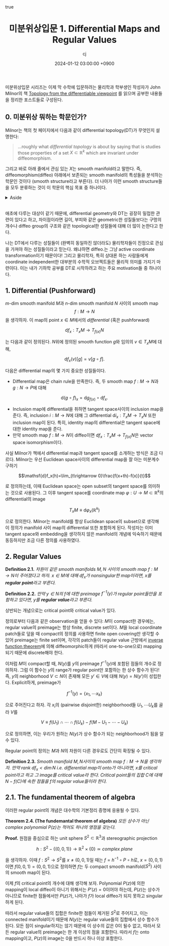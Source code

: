 ﻿---
title: 미분위상입문 1. Differential Maps and Regular Values
author: cj
date: 2024-01-12 03:00:00 +0900
categories: [mathematics]
tags: 
pin: true
math: true
mermaid: false
---

미분위상입문 시리즈는 이제 막 수학에 입문하려는 물리학과 학부생인 작성자가 John Milnor의 책 [Topology from the differentiable viewpoint](https://www.ux1.eiu.edu/~cfcid/Classes/4855%20and%205220/Supplementary%20Texts/MilnorTopDiffVpt.pdf) 를 읽으며 공부한 내용들을 정리한 포스트들로 구성된다.
## 0. 미분위상 뭐하는 학문인가?
Milnor는 책의 첫 페이지에서 다음과 같이 differential topology(DT)가 무엇인지 설명한다:
> ...roughly what *differential topology* is about by saying that is studies those properties of a set $X\subset\mathbb{R}^k$ which are invariant under diffeomorphism.

그리고 바로 아래 줄에서 관심 있는 $X$는 smooth manifold라고 말한다. 즉, diffeomorphism(diffeo) 아래에서 보존되는 smooth manifold의 특성들을 분석하는 학문인 것이다 (smooth structure라고 부른다). 더 나아가 이런 smooth structure들을 모두 분류하는 것이 이 학문의 핵심 목표 중 하나이다.

<details>

<summary> Aside </summary>

양자 중력을 전공하려는 사람의 관점에서 보자면, gravitational path integral을 계산하기 위해서는 특정한 constrain하에서 가능한 모든 기하학을 알아야 하기 때문에 manifold들의 분류는 굉장히 중요할 것 같다. 예를 들어, 2차원의 JT gravity의 gravitational path integral을 계산할 수 있었던 이유 중 하나는 dilaton field를 integrate out 시키면서 local geometry가 fix된 이후 모든 (orientable) manifold들이 genus로만 잘 분류되었기 때문이다. 그런데 DT 위키백과를 읽어 보니 4차원에서는 분류가 상당히 어렵다고 한다. 우리 세상은 4차원인데..? 물리학자들이 수학의 발전을 기다려야 하는 건지, 아니면 우회로가 있을 수 있을지, 그것도 아니라면 Witten의 연구들처럼 양자 중력을 탐구하다 수학에 새로운 결과를 주게 될지... 예측할 수는 없지만 설레는 마음으로 기다려 보자.

</details>      
<br/>

애초에 다루는 대상이 같기 때문에, differential geometry와 DT는 굉장히 밀접한 관련이 있다고 하고, 차이점이라면 길이, 부피와 같은 geometric한 성질들보다는 구멍의 개수나 diffeo group의 구조와 같은 topological한 성질들에 대해 더 많이 논한다고 한다. 

나는 DT에서 다루는 성질들이 (완벽히 동일하진 않더라도) 물리학자들이 진정으로 관심을 가져야 하는 성질들이라고 믿는다. 왜냐하면 diffeo.는 그냥 active coordinate transformation이기 때문이다! 그리고 물리학자, 특히 상대론 하는 사람들에게 coordinate independent한 대부분의 수학적 오브젝트들은 물리적 의미를 가지기 마련이다. 이는 내가 기하학 공부를 DT로 시작하려고 하는 주요 motivation들 중 하나이다.

## 1. Differential (Pushforward)
$m$-dim smooth manifold $M$과 $n$-dim smooth manifold $N$ 사이의 smooth map$$f:M\rightarrow N$$을 생각하자. 이 map의 point $x\in M$에서의 *differential* (혹은 pushforward)

$$\mathsf{d}f_x:T_xM\rightarrow T_{f(x)}N$$

는 다음과 같이 정의된다. $N$위에 정의된 smooth function $g$와 임의의 $v\in T_xM$에 대해,

$$\mathsf{d}f_x(v)[g]=v[g\circ f].$$

다음은 differential map의 몇 가지 중요한 성질들이다.
- Differential map은 chain rule을 만족한다. 즉, 두 smooth map $f:M\rightarrow N$과 $g:N\rightarrow P$에 대해

$$\mathsf{d}(g\circ f)_x=\mathsf{d}g_{f(x)}\circ\mathsf{d}f_x.$$

- Inclusion map에 differential을 취하면 tangent space사이의 inclusion map을 준다. 즉, inclusion $i:M\rightarrow N$에 대해 그 differential $\mathsf{d}i_x:T_xM\rightarrow T_xN$ 또한 inclusion map이 된다. 특히, identity map의 differential은 tangent space에 대한 identity map을 준다.
- 만약 smooth map $f:M\rightarrow N$이 diffeo이면 $\mathsf{d}f_x:T_xM\rightarrow T_{f(x)}N$은 vector space isomorphism이다.

사실 Milnor가 책에서 differential map과 tangent space를 소개하는 방식은 조금 다르다. Milnor는 우선 Euclidean space사이의 differential map을 잘 아는 미분계수 구하기

$$\mathsf{d}f_x(h)=\lim_{t\rightarrow 0}\frac{f(x+th)-f(x)}{t}$$

로 정의하는데, 이때 Euclidean space는 open subset의 tangent space를 의미하는 것으로 사용된다. 그 이후 tangent space를 coordinate map $\varphi:U\rightarrow M\subset \mathbb{R}^k$의 differential의 image

$$T_xM\equiv \mathsf{d}\varphi_x(\mathbb{R}^k)$$

으로 정의한다. Milnor는 manifold를 항상 Euclidean space의 subset으로 생각해 이 정의가 manifold 사이 map의 differential 또한 포함하게 된다. 작성자는 이미 tangent space와 embedding을 생각하지 않은 manifold의 개념에 익숙하기 때문에 동등하지만 조금 다른 정의를 사용하였다.
## 2. Regular Values
**Definition 2.1.** *차원이 같은 smooth manifolds $M,N$ 사이의 smooth map $f:M\rightarrow N$이 주어졌다고 하자. $x\in M$에 대해 $\mathsf{d}f_x$가 nonsingular한 map이라면, $x$를 **regular point**라고 부른다.*

**Definition 2.2.** *만약 $y\in N$의 $f$에 대한 preimage $f^{-1}(y)$가 regular point들만을 포함하고 있다면, $y$를 **regular value**라고 부른다.*

상반되는 개념으로는 critical point와 critical value가 있다.

정의로부터 다음과 같은 observation을 얻을 수 있다: $M$이 compact한 경우에는, regular value의 preimage는 항상 finite, discrete set이다. $M$을 local coordinate patch들로 덮을 때 compact의 정의를 사용하면 finite open covering만 생각할 수 있어 preimage는 finite set이며, 각각의 patch들이 regular value 근방에서 [inverse function theorem](https://en.wikipedia.org/wiki/Inverse_function_theorem)에 의해 diffeomorphic하게 (따라서 one-to-one으로) mapping되기 때문에  discrete해야 한다.

이처럼 $M$이 compact할 때, $N(y)$를 $y$의 preimage $f^{-1}(y)$에 포함된 점들의 개수로 정의하자. 그럼 이 함수는 $y$의 range가 regular point만 포함하는 한 상수 함수가 된다! 즉, $y$의 neighborhood $V\subset N$이 존재해 모든 $y'\in V$에 대해 $N(y)=N(y')$이 성립한다. Explicit하게, preimage가

$$f^{-1}(y)=\{x_1,\cdots x_k\}$$

으로 주어진다고 하자. 각 $x_i$의 (pairwise disjoint한) neighborhood들 $U_1,\cdots U_k$를 골라 $V$를

$$V\equiv f(U_1)\cap\cdots \cap f(U_k)-f(M-U_1-\cdots-U_k)$$

으로 정의하면, 이는 우리가 원하는 $N(y)$가 상수 함수가 되는 neighborhood가 됨을 알 수 있다.

Regular point의 정의는 $M$과 $N$의 차원이 다른 경우로도 간단히 확장될 수 있다.

**Definition 2.3.** *Smooth manifold $M,N$사이의 smooth map $f:M\rightarrow N$을 생각하자. 만약 $\mathrm{rank}\ \mathsf{d}f_x<\dim N$ i.e. differential map이 onto가 아니라면, $x$를 critical point라고 하고 그 image를 critical value라 한다. Critical point들의 집합 $C$에 대해 $N-f(C)$에 속한 점들을 $f$의 regular value들이라 한다.*
## 2.1. The fundamental theorem of algebra
이러한 regular point의 개념은 대수학의 기본정리 증명에 응용될 수 있다.

**Theorem 2.4. (The fundemantal theorem of algebra)** *모든 상수가 아닌 complex polynomial $P(z)$는 적어도 하나의 영점을 갖는다.*

**Proof.** 원점을 중심으로 하는 unit sphere $S^2\subset \mathbb{R}^3$과 stereographic projection 

$$h:S^2-\{(0,0,1)\}\rightarrow \mathbb{R}^2\times\{0\}\simeq \textit{complex plane}$$


을 생각하자. 이때 $f:S^2\rightarrow S^2$를 $x\ne (0,0,1)$일 때는 $f=h^{-1}\circ P\circ h$로, $x=(0,0,1)$이면 $f(0,0,1)=(0,0,1)$으로 정의하면 $f$는 두 compact smooth manifold$(S^2)$ 사이의 smooth map이 된다. 

이제 $f$의 critical point의 개수에 대해 생각해 보자. Polynomial $P(z)$에 의한 mapping이 local diffeo이 아니기 위해서는 $P'(z)=0$이어야 하는데, $P(z)$는 상수가 아니므로 finite한 점들에서만 $P(z)$가, 나아가 $f$가 local diffeo가 되지 못하고 singular하게 된다.

따라서 regular value들의 집합은 finite한 점들이 제거된 $S^2$로 주어지고, 이는 connected manifold이기 때문에 $N(y)$는 regular value들의 집합에서 상수 함수가 된다. 모든 점이 singular하지는 않기 때문에 이 상수의 값은 0이 될수 없고, 따라서 모든 regular value의 preimage는 한 개 이상의 점을 포함한다. 따라서 $f$는 onto mapping이고, $P(z)$의 image는 $0$을 반드시 하나 이상 포함한다.
